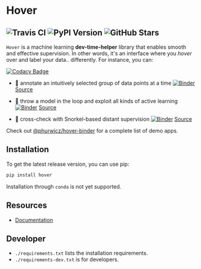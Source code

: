 # Hover

![Travis CI](https://img.shields.io/travis/phurwicz/hover?style=for-the-badge)
![PyPI Version](https://img.shields.io/pypi/v/hover?style=for-the-badge)
![GitHub Stars](https://img.shields.io/github/stars/phurwicz/hover?style=for-the-badge)
----

`Hover` is a machine learning **dev-time-helper** library that enables smooth and effective supervision. In other words, it's an interface where you _hover_ over and label your data.. differently. For instance, you can:

[![Codacy Badge](https://api.codacy.com/project/badge/Grade/689827d9077b43ac8721c7658d122d1a)](https://app.codacy.com/gh/phurwicz/hover?utm_source=github.com&utm_medium=referral&utm_content=phurwicz/hover&utm_campaign=Badge_Grade)
- :seedling: annotate an intuitively selected group of data points at a time [![Binder](https://mybinder.org/badge_logo.svg)](https://mybinder.org/v2/gh/phurwicz/hover-binder/master?urlpath=/proxy/5006/app-simple-annotator) [Source](https://github.com/phurwicz/hover-binder/app-simple-annotator/main.py)

- :ferris_wheel: throw a model in the loop and exploit all kinds of active learning [![Binder](https://mybinder.org/badge_logo.svg)](https://mybinder.org/v2/gh/phurwicz/hover-binder/master?urlpath=/proxy/5006/app-active-learning) [Source](https://github.com/phurwicz/hover-binder/app-active-learning/main.py)

- :whale: cross-check with Snorkel-based distant supervision [![Binder](https://mybinder.org/badge_logo.svg)](https://mybinder.org/v2/gh/phurwicz/hover-binder/master?urlpath=/proxy/5006/app-snorkel-explorer) [Source](https://github.com/phurwicz/hover-binder/app-snorkel-explorer/main.py)

Check out [@phurwicz/hover-binder](https://github.com/phurwicz/hover-binder) for a complete list of demo apps.


## Installation

To get the latest release version, you can use pip:

```bash
pip install hover
```

Installation through `conda` is not yet supported.


## Resources

- [Documentation](https://phurwicz.github.io/hover/)

## Developer

- `./requirements.txt` lists the installation requirements.
- `./requirements-dev.txt` is for developers.
